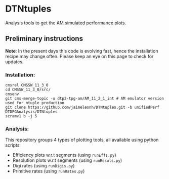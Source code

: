 # DTNtuples
Analysis tools to get the AM simulated performance plots. 

## Preliminary instructions
**Note**: 
In the present days this code is evolving fast, hence the installation recipe may change often. Please keep an eye on this page to check for updates.

### Installation:
```
cmsrel CMSSW_11_3_0
cd CMSSW_11_3_0/src/
cmsenv
git cms-merge-topic -u dtp2-tpg-am/AM_11_2_1_int # AM emulator version used for ntuple production
git clone https://github.com/jaimeleonh/DTNtuples.git -b unifiedPerf DTDPGAnalysis/DTNtuples
scramv1 b -j 5
```
### Analysis:

This repository groups 4 types of plotting tools, all available using python scripts: 
- Efficiency plots w.r.t segments (using ```runEffs.py```)
- Resolution plots w.r.t segments (using ```runResols.py```)
- Digi rates (using ```runDigis.py```)
- Primitive rates (using ```runRates.py```)

